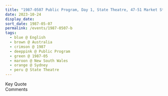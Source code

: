 ```yaml
---
title: "1987-0507 Public Program, Day 1, State Theatre, 47-51 Market Street, Sydney, New South Wales, Australia"
date: 2023-10-24
display_date: 
sort_date: 1987-05-07
permalink: /events/1987-0507-b
tags:
  - blue @ English
  - brown @ Australia
  - crimson @ 1987
  - deeppink @ Public Program
  - green @ 1987-05
  - maroon @ New South Wales
  - orange @ Sydney
  - peru @ State Theatre
---
```


<wave-list>
  <list-title color="green" width="75">Key Quote</list-title>
  <list-item color="BlanchedAlmond"  width="200"></list-item>
  <list-item color="Lavender"></list-item>
  <list-item color="BlanchedAlmond"></list-item>
</wave-list>

<br>

<wave-list>
  <list-title color="green" width="75">Comments</list-title>
  <list-item color="BlanchedAlmond"  width="200"></list-item>
  <list-item color="Lavender"></list-item>
  <list-item color="BlanchedAlmond"></list-item>
</wave-list>
